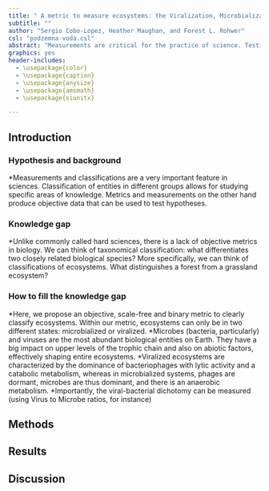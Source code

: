 ```yaml
---
title: " A metric to measure ecosystems: the Viralization, Microbialization dichotomy"
subtitle: ""
author: "Sergio Cobo-Lopez, Heather Maughan, and Forest L. Rohwer"
csl: "podzemna-voda.csl"
abstract: "Measurements are critical for the practice of science. Testing hypotheses or rigorously classifying entities into categories require the ability of making precise measurements. In biological sciences, classifications are often subjective, precisely because they are not based in objective measurements. The classification of ecosystems is an example of this phenomenon. Here, we propose a new metric to classify ecosystems in two different categories: viralized or microbialized ecosystems. The balance of viruses to microbes is correlated to the dominant metabolism in the ecosystem and it can be measured in the lab or in the field. We tested our metric on different datasets and the results were consistent with our expectations."
graphics: yes
header-includes:
  - \usepackage{color}
  - \usepackage{caption}
  - \usepackage{anysize}
  - \usepackage{amsmath}
  - \usepackage{siunitx}

---
```


[comment]: <> (To compile this document with a bibliography: pandoc Viralization.md -o Viralization.pdf --bibliography Transient_Dynamics.bib)

## Introduction

### Hypothesis and background

*Measurements and classifications are a very important feature in sciences. Classification of entities in different groups allows for studying specific areas of knowledge. Metrics and measurements on the other hand produce objective data that can be used to test hypotheses.

### Knowledge gap
*Unlike commonly called hard sciences, there is a lack of objective metrics in biology. We can think of taxonomical classification: what differentiates two closely related biological species?
More specifically, we can think of classifications of ecosystems. What distinguishes a forest from a grassland ecosystem? 

### How to fill the knowledge gap
*Here, we propose an objective, scale-free and binary metric to clearly classify ecosystems. Within our metric, ecosystems can only be in two different states: microbialized or viralized.
*Microbes (bacteria, particularly) and viruses are the most abundant biological entities on Earth. They have a big impact on upper levels of the trophic chain and also on abiotic factors, effectively shaping entire ecosystems. 
*Viralized ecosystems are characterized by the dominance of bacteriophages with lytic activity and a catabolic metabolism, whereas in microbialized systems, phages are dormant, microbes are thus dominant, and there is an anaerobic metabolism.
*Importantly, the viral-bacterial dichotomy can be measured (using Virus to Microbe ratios, for instance)

## Methods

## Results

## Discussion